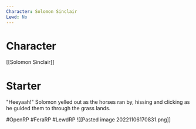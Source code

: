```yaml
---
Character: Solomon Sinclair
Lewd: No
---
```

# Character
[[Solomon Sinclair]]

# Starter
"Heeyaah!" Solomon yelled out as the horses ran by, hissing and clicking as he guided them to through the grass lands. 

#OpenRP #FeraRP #LewdRP 
![[Pasted image 20221106170831.png]]